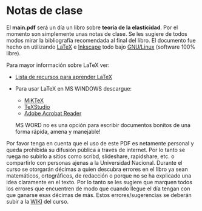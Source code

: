 # Notas de clase
El **main.pdf** será un día un libro sobre **teoría de la elasticidad**. Por el momento son simplemente unas notas de clase. Se les sugiere de todos modos mirar la bibliografía recomendada al final del libro.  El documento fue hecho en utilizando [LaTeX](http://tug.org/begin.html) e [Inkscape](http://www.inkscape.org/) todo bajo [GNU/Linux](http://www.debian.org) (software 100% libre).

Para mayor información sobre LaTeX ver:

* [Lista de recursos para aprender LaTeX](https://tex.stackexchange.com/questions/11/what-are-good-learning-resources-for-a-latex-beginner)
* Para usar LaTeX en MS WINDOWS descargue:
  * [MiKTeX](http://miktex.org/)
  * [TeXStudio](https://www.texstudio.org/)
  * [Adobe Acrobat Reader](http://get.adobe.com/es/reader/)
  
  MS WORD no es una opción para escribir documentos bonitos de una forma rápida, amena y manejable!
  
Por favor tenga en cuenta que el uso de este PDF es netamente personal y queda prohibida su difusión pública a través de internet. Por lo tanto se ruega no subirlo a sitios como scribd, slideshare, rapidshare, etc. o compartirlo con personas ajenas a la Universidad Nacional. Durante el curso se otorgarán décimas a quien descubra errores en el libro ya sean matemáticos, ortográficos, de redacción o porque no se ha explicado una idea claramente en el texto. Por lo tanto se les sugiere que marquen todos los errores que encuentren de modo que cuando llegue el día tengan con que ganarse esas décimas de más. Estos errores/sugerencias se deberán subir a la [WIKI](http://mecanicadesolidos.shoutwiki.com/) del curso.